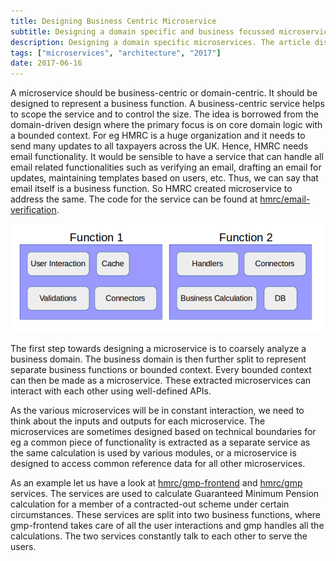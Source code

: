 ```yaml
---
title: Designing Business Centric Microservice
subtitle: Designing a domain specific and business focussed microservice
description: Designing a domain specific microservices. The article discussed couple of examples of live and well-defined business centric microservices
tags: ["microservices", "architecture", "2017"]
date: 2017-06-16
---
```


A microservice should be business-centric or domain-centric. It should be designed to represent a business function. A business-centric service helps to scope the service and to control the size. The idea is borrowed from the domain-driven design where the primary focus is on core domain logic with a bounded context. For eg HMRC is a huge organization and it needs to send many updates to all taxpayers across the UK. Hence, HMRC needs email functionality. It would be sensible to have a service that can handle all email related functionalities such as verifying an email, drafting an email for updates, maintaining templates based on users, etc. Thus, we can say that email itself is a business function. So HMRC created microservice to address the same. The code for the service can be found at [hmrc/email-verification](https://github.com/hmrc/email-verification).

![Designing Business Centric Microservice](./business-centric-mircoservice.png)

The first step towards designing a microservice is to coarsely analyze a  business domain. The business domain is then further split to represent separate business functions or bounded context. Every bounded context can then be made as a microservice. These extracted microservices can interact with each other using well-defined APIs.

As the various microservices will be in constant interaction, we need to think about the inputs and outputs for each microservice. The microservices are sometimes designed based on technical boundaries for eg a common piece of functionality is extracted as a separate service as the same calculation is used by various modules, or a microservice is designed to access common reference data for all other microservices.

As an example let us have a look at [hmrc/gmp-frontend](https://github.com/hmrc/gmp-frontend) and [hmrc/gmp](https://github.com/hmrc/gmp) services. The services are used to calculate Guaranteed Minimum Pension calculation for a member of a contracted-out scheme under certain circumstances. These services are split into two business functions, where gmp-frontend takes care of all the user interactions and gmp handles all the calculations. The two services constantly talk to each other to serve the users.


